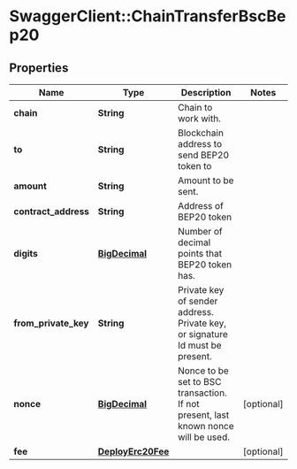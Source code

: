 # SwaggerClient::ChainTransferBscBep20

## Properties
Name | Type | Description | Notes
------------ | ------------- | ------------- | -------------
**chain** | **String** | Chain to work with. | 
**to** | **String** | Blockchain address to send BEP20 token to | 
**amount** | **String** | Amount to be sent. | 
**contract_address** | **String** | Address of BEP20 token | 
**digits** | [**BigDecimal**](BigDecimal.md) | Number of decimal points that BEP20 token has. | 
**from_private_key** | **String** | Private key of sender address. Private key, or signature Id must be present. | 
**nonce** | [**BigDecimal**](BigDecimal.md) | Nonce to be set to BSC transaction. If not present, last known nonce will be used. | [optional] 
**fee** | [**DeployErc20Fee**](DeployErc20Fee.md) |  | [optional] 

